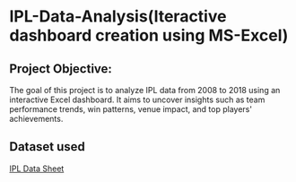 # IPL-Data-Analysis(Iteractive dashboard creation using MS-Excel)

## Project Objective:
The goal of this project is to analyze IPL data from 2008 to 2018 using an interactive Excel dashboard. It aims to uncover insights such as team performance trends, win patterns, venue impact, and top players' achievements.

## Dataset used
<a href="https://github.com/Sujeet242001/IPL-Dashboard-Anyalysis.git">IPL Data Sheet</a>


